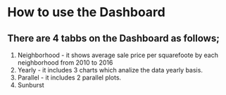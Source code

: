 # How to use the Dashboard

## There are 4 tabbs on the Dashboard as follows;

1. Neighborhood - it shows average sale price per squarefoote by each neighborhood from 2010 to 2016
2. Yearly - it includes 3 charts which analize the data yearly basis.
3. Parallel - it includes 2 parallel plots.
4. Sunburst







